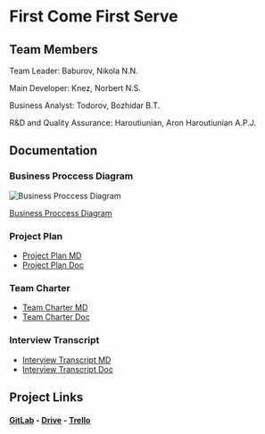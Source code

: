 # First Come First Serve

## Team Members

Team Leader: Baburov, Nikola N.N.

Main Developer: Knez, Norbert N.S.

Business Analyst: Todorov, Bozhidar B.T.

R&D and Quality Assurance: Haroutiunian, Aron Haroutiunian A.P.J.

## Documentation

### Business Proccess Diagram
![Business Proccess Diagram](https://i.ibb.co/v4QpV9g/business-diagram-drawio.png)

[Business Proccess Diagram](https://i.ibb.co/4109QJB/business-diagram-final.jpg)

### Project Plan
- [Project Plan MD](project-plan.md)
- [Project Plan Doc](https://docs.google.com/document/d/1FJoS8fTJe56P7NtdfHvqk-DnL5LC922-B_ug07v5GKM/edit?usp=drive_link)

### Team Charter
- [Team Charter MD](team-charter.md)
- [Team Charter Doc](https://docs.google.com/document/d/1TFyXjAqqGj9mNayKbmjDPtMVoZgXwBHpsEgtqiZDNqk/edit?usp=drive_link)

### Interview Transcript
- [Interview Transcript MD](interview-transcript.md)
- [Interview Transcript Doc](https://docs.google.com/document/d/1VvFd8Rn56DFNBetpw886jpIUcQ3YENRt1KLAi59p-5A/edit?usp=drive_link)


## Project Links

#### [GitLab](https://git.fhict.nl/I530788/first-come-first-serve) - [Drive](https://drive.google.com/drive/folders/1FI02DW12ZvOVxgWf87DFD2atzMtF4ZTu?usp=sharing) - [Trello](https://trello.com/invite/b/CM1IgsnR/ATTI422b9fd19d3ca6d7d979656f3bd4da2a0E3F67CF/first-come-first-serve)

